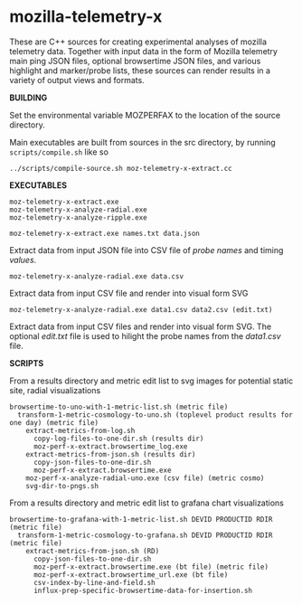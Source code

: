 # mozilla-telemetry-x

These are C++ sources for creating experimental analyses of mozilla telemetry data. Together with input data in the form of Mozilla telemetry main ping JSON files, optional browsertime JSON files, and various highlight and marker/probe lists, these sources can render results in a variety of output views and formats.


**BUILDING**

Set the environmental variable MOZPERFAX to the location of the source directory.


Main executables are built from sources in the src directory, by running `scripts/compile.sh` like so
```
../scripts/compile-source.sh moz-telemetry-x-extract.cc
```

**EXECUTABLES**

```
moz-telemetry-x-extract.exe
moz-telemetry-x-analyze-radial.exe
moz-telemetry-x-analyze-ripple.exe
```


`moz-telemetry-x-extract.exe names.txt data.json`

Extract data from input JSON file into CSV file of *probe names* and timing *values*.


`moz-telemetry-x-analyze-radial.exe data.csv`

Extract data from input CSV file and render into visual form SVG


`moz-telemetry-x-analyze-radial.exe data1.csv data2.csv (edit.txt)`

Extract data from input CSV files and render into visual form SVG. The optional *edit.txt* file is used to hilight the probe names from the *data1.csv* file.


**SCRIPTS**

From a results directory and metric edit list to svg images for potential static site, radial visualizations
```
browsertime-to-uno-with-1-metric-list.sh (metric file)
  transform-1-metric-cosmology-to-uno.sh (toplevel product results for one day) (metric file)
    extract-metrics-from-log.sh
      copy-log-files-to-one-dir.sh (results dir)
      moz-perf-x-extract.browsertime_log.exe
    extract-metrics-from-json.sh (results dir)
      copy-json-files-to-one-dir.sh
      moz-perf-x-extract.browsertime.exe
    moz-perf-x-analyze-radial-uno.exe (csv file) (metric cosmo)
    svg-dir-to-pngs.sh
```

From a results directory and metric edit list to grafana chart visualizations
```
browsertime-to-grafana-with-1-metric-list.sh DEVID PRODUCTID RDIR (metric file)
  transform-1-metric-cosmology-to-grafana.sh DEVID PRODUCTID RDIR (metric file)
    extract-metrics-from-json.sh (RD)
      copy-json-files-to-one-dir.sh
      moz-perf-x-extract.browsertime.exe (bt file) (metric file)
      moz-perf-x-extract.browsertime_url.exe (bt file)
      csv-index-by-line-and-field.sh
      influx-prep-specific-browsertime-data-for-insertion.sh
```
